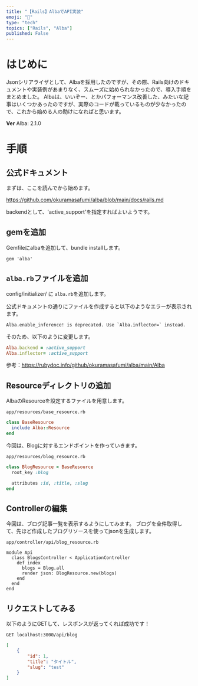 ```yaml
---
title: "【Rails】AlbaでAPI実装"
emoji: "🐤"
type: "tech"
topics: ["Rails", "Alba"]
published: False
---
```


# はじめに

Jsonシリアライザとして、Albaを採用したのですが、その際、Rails向けのドキュメントや実装例があまりなく、スムーズに始められなかったので、導入手順をまとめました。
Albaは、いいぞー、とかパフォーマンス改善した、みたいな記事はいくつかあったのですが、実際のコードが載っているものが少なかったので、これから始める人の助けになればと思います。

**Ver**
Alba: 2.1.0

# 手順

## 公式ドキュメント

まずは、ここを読んでから始めます。

https://github.com/okuramasafumi/alba/blob/main/docs/rails.md

backendとして、'active_support'を指定すればよいようです。

## gemを追加

Gemfileにalbaを追加して、bundle installします。

```
gem 'alba'
```

## `alba.rb`ファイルを追加

config/initializer/ に `alba.rb`を追加します。

公式ドキュメントの通りにファイルを作成すると以下のようなエラーが表示されます。

```
Alba.enable_inference! is deprecated. Use `Alba.inflector=` instead.
```

そのため、以下のように変更します。

```Ruby
Alba.backend = :active_support
Alba.inflector= :active_support
```

参考：https://rubydoc.info/github/okuramasafumi/alba/main/Alba

## Resourceディレクトリの追加

AlbaのResourceを設定するファイルを用意します。

`app/resources/base_resource.rb`

```Ruby
class BaseResource
  include Alba::Resource
end
```

今回は、Blogに対するエンドポイントを作っていきます。

`app/resources/blog_resource.rb`

```Ruby
class BlogResource < BaseResource
  root_key :blog

  attributes :id, :title, :slug
end
```

## Controllerの編集

今回は、ブログ記事一覧を表示するようにしてみます。
ブログを全件取得して、先ほど作成したブログリソースを使ってjsonを生成します。

`app/controller/api/blog_resource.rb`

```
module Api
  class BlogsController < ApplicationController
	def index
	  blogs = Blog.all
	  render json: BlogResource.new(blogs)
	end
  end
end

```

## リクエストしてみる

以下のようにGETして、レスポンスが返ってくれば成功です！

`GET localhost:3000/api/blog`

```json
[
	{
		"id": 1,
		"title": "タイトル",
		"slug": "test"
	}
]
```
